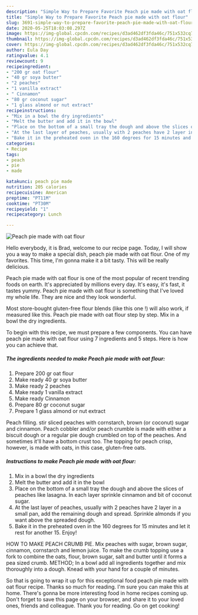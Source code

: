 ```yaml
---
description: "Simple Way to Prepare Favorite Peach pie made with oat flour"
title: "Simple Way to Prepare Favorite Peach pie made with oat flour"
slug: 3691-simple-way-to-prepare-favorite-peach-pie-made-with-oat-flour
date: 2020-05-25T18:03:08.297Z
image: https://img-global.cpcdn.com/recipes/d3ad462df3fda46c/751x532cq70/peach-pie-made-with-oat-flour-recipe-main-photo.jpg
thumbnail: https://img-global.cpcdn.com/recipes/d3ad462df3fda46c/751x532cq70/peach-pie-made-with-oat-flour-recipe-main-photo.jpg
cover: https://img-global.cpcdn.com/recipes/d3ad462df3fda46c/751x532cq70/peach-pie-made-with-oat-flour-recipe-main-photo.jpg
author: Eula Day
ratingvalue: 4.1
reviewcount: 9
recipeingredient:
- "200 gr oat flour"
- "40 gr soya butter"
- "2 peaches"
- "1 vanilla extract"
- " Cinnamon"
- "80 gr coconut sugar"
- "1 glass almond or nut extract"
recipeinstructions:
- "Mix in a bowl the dry ingredients"
- "Melt the butter and add it in the bowl"
- "Place on the bottom of a small tray the dough and above the slices of peaches like lasagna. In each layer sprinkle cinnamon and bit of coconut sugar."
- "At the last layer of peaches, usually with 2 peaches have 2 layer in a small pan, add the remaining dough and spread. Sprinkle almonds if you want above the spreaded dough."
- "Bake it in the preheated oven in the 160 degrees for 15 minutes and let it rest for another 15. Enjoy!"
categories:
- Recipe
tags:
- peach
- pie
- made

katakunci: peach pie made 
nutrition: 205 calories
recipecuisine: American
preptime: "PT11M"
cooktime: "PT30M"
recipeyield: "1"
recipecategory: Lunch

---
```



![Peach pie made with oat flour](https://img-global.cpcdn.com/recipes/d3ad462df3fda46c/751x532cq70/peach-pie-made-with-oat-flour-recipe-main-photo.jpg)

Hello everybody, it is Brad, welcome to our recipe page. Today, I will show you a way to make a special dish, peach pie made with oat flour. One of my favorites. This time, I'm gonna make it a bit tasty. This will be really delicious.

Peach pie made with oat flour is one of the most popular of recent trending foods on earth. It's appreciated by millions every day. It's easy, it's fast, it tastes yummy. Peach pie made with oat flour is something that I've loved my whole life. They are nice and they look wonderful.

Most store-bought gluten-free flour blends (like this one !) will also work, if measured like this. Peach pie made with oat flour step by step. Mix in a bowl the dry ingredients.


To begin with this recipe, we must prepare a few components. You can have peach pie made with oat flour using 7 ingredients and 5 steps. Here is how you can achieve that.

<!--inarticleads1-->

##### The ingredients needed to make Peach pie made with oat flour:

1. Prepare 200 gr oat flour
1. Make ready 40 gr soya butter
1. Make ready 2 peaches
1. Make ready 1 vanilla extract
1. Make ready  Cinnamon
1. Prepare 80 gr coconut sugar
1. Prepare 1 glass almond or nut extract


Peach filling. stir sliced peaches with cornstarch, brown (or coconut) sugar and cinnamon. Peach cobbler and/or peach crumble is made with either a biscuit dough or a regular pie dough crumbled on top of the peaches. And sometimes it&#39;ll have a bottom crust too. The topping for peach crisp, however, is made with oats, in this case, gluten-free oats. 

<!--inarticleads2-->

##### Instructions to make Peach pie made with oat flour:

1. Mix in a bowl the dry ingredients
1. Melt the butter and add it in the bowl
1. Place on the bottom of a small tray the dough and above the slices of peaches like lasagna. In each layer sprinkle cinnamon and bit of coconut sugar.
1. At the last layer of peaches, usually with 2 peaches have 2 layer in a small pan, add the remaining dough and spread. Sprinkle almonds if you want above the spreaded dough.
1. Bake it in the preheated oven in the 160 degrees for 15 minutes and let it rest for another 15. Enjoy!


HOW TO MAKE PEACH CRUMB PIE. Mix peaches with sugar, brown sugar, cinnamon, cornstarch and lemon juice. To make the crumb topping use a fork to combine the oats, flour, brown sugar, salt and butter until it forms a pea sized crumb. METHOD; In a bowl add all ingredients together and mix thoroughly into a dough. Knead with your hand for a couple of minutes. 

So that is going to wrap it up for this exceptional food peach pie made with oat flour recipe. Thanks so much for reading. I'm sure you can make this at home. There's gonna be more interesting food in home recipes coming up. Don't forget to save this page on your browser, and share it to your loved ones, friends and colleague. Thank you for reading. Go on get cooking!
